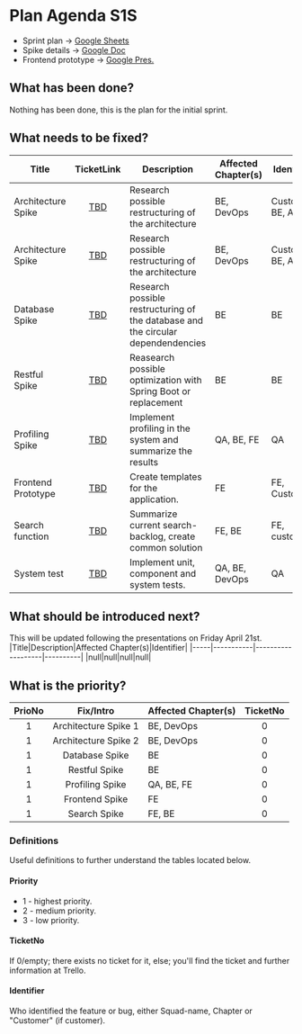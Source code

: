 # Plan Agenda S1S
- Sprint plan -> [Google Sheets](https://docs.google.com/spreadsheets/d/109tNRiRW9tyxdab9B4ap0jj3ZXgl275GzOLMBALoqUw/edit?usp=sharing)
- Spike details -> [Google Doc](https://docs.google.com/document/d/1DLiyURMAam4Hb5CyXgGDpYfy9f4yDpsIcmzml7vVPis/edit?usp=sharing)
- Frontend prototype -> [Google Pres.](https://docs.google.com/presentation/d/1fxL4xPZJz-2F0jEbvsLIh5VCciM5xxQlX5eYVVOfkJU/edit?usp=sharing)


## What has been done?
Nothing has been done, this is the plan for the initial sprint.


## What needs to be fixed?
|Title|TicketLink|Description|Affected Chapter(s)|Identifier|
|-----|:------:|-----------|-------------------|----------|
|Architecture Spike|[TBD](https://trello.com/c/beY6rmWt/14-spike-arkitektur)|Research possible restructuring of the architecture|BE, DevOps|Customer, BE, Arch|
|Architecture Spike|[TBD](https://trello.com/c/oVCS3HOG/11-spike-arkitektur)|Research possible restructuring of the architecture|BE, DevOps|Customer, BE, Arch|
|Database Spike|[TBD](https://trello.com/c/VOY7OJ5Z/16-spike-databas)|Research possible restructuring of the database and the circular dependendencies|BE|BE|
|Restful Spike|[TBD](https://trello.com/c/5iAICSY8/10-spike-restful)|Reasearch possible optimization with Spring Boot or replacement|BE|BE|
|Profiling Spike|[TBD](https://trello.com/c/am5ks7Qi/12-spike-profiling)|Implement profiling in the system and summarize the results|QA, BE, FE|QA|
|Frontend Prototype|[TBD](https://trello.com/c/ZRKA9pyY/8-frontend-spike)|Create templates for the application.|FE|FE, Customer|
|Search function|[TBD](https://trello.com/c/rrikYBdz/9-s%C3%B6k-funktionalitet)|Summarize current search-backlog, create common solution|FE, BE|FE, customer|
|System test|[TBD](https://trello.com/c/3Wm2EKKw/15-spike-system-enhetstester)|Implement unit, component and system tests.|QA, BE, DevOps|QA|

## What should be introduced next?
This will be updated following the presentations on Friday April 21st.
|Title|Description|Affected Chapter(s)|Identifier|
|-----|-----------|-------------------|----------|
|null|null|null|null|

## What is the priority?
|PrioNo|Fix/Intro|Affected Chapter(s)|TicketNo|
|:----:|:-------:|-------------------|:------:|
|1|Architecture Spike 1|BE, DevOps|0|
|1|Architecture Spike 2|BE, DevOps|0|
|1|Database Spike|BE|0|
|1|Restful Spike|BE|0|
|1|Profiling Spike|QA, BE, FE|0|
|1|Frontend Spike|FE|0|
|1|Search Spike|FE, BE|0|

### Definitions
Useful definitions to further understand the tables located below.
#### Priority
- 1 - highest priority.
- 2 - medium priority.
- 3 - low priority.

#### TicketNo
If 0/empty; there exists no ticket for it,
else; you'll find the ticket and further information at Trello.

#### Identifier
Who identified the feature or bug, either Squad-name, Chapter or "Customer" (if customer).
